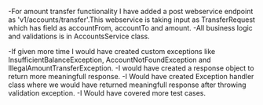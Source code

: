 -For amount transfer functionality I have added a post webservice endpoint as 'v1/accounts/transfer'.This webservice is taking
input as TransferRequest which has field as accountFrom, accountTo and amount.
-All business logic and validations is in AccountsService class.


-If given more time I would have created custom exceptions like InsufficientBalanceException, AccountNotFoundException and IllegalAmountTransferException.
-I would have created a response object to return more meaningfull response.
-I Would have created Exception handler class where we would have returned meaningfull response after throwing validation exception.
-I Would have covered more test cases.
